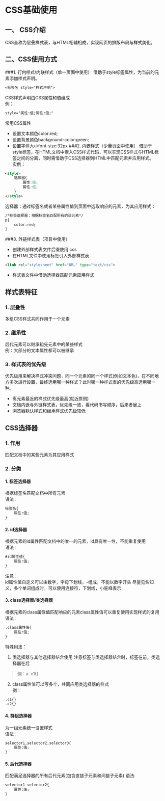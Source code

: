 # CSS基础使用
## 一、 CSS介绍
CSS全称为层叠样式表，与HTML相辅相成，实现网页的排版布局与样式美化。
## 二、CSS使用方式
###1. 行内样式/内联样式（单一页面中使用）
借助于style标签属性，为当前的元素添加样式声明。
```html
<标签名 style="样式声明">
```
CSS样式声明由CSS属性和值组成  
例：
```html
style="属性:值;属性:值;"
```
常用CSS属性
* 设置文本颜色color:red;
* 设置背景颜色background-color:green;
* 设置字体大小font-size:32px
###2. 内嵌样式（少量页面中使用）
借助于style标签，在HTML文档中嵌入CSS样式代码，可以实现CSS样式与HTML标签之间的分离，同时需借助于CSS选择器到HTML中匹配元素并应用样式。  
实例：
```html
<style>
    选择器{
        属性:值;
        属性:值;
    }
</style>
```
选择器：通过标签名或者某些属性值到页面中选取响应的元素，为其应用样式：
```html
/*标签选择器：根据标签名匹配所有的该元素*/
p{
    color:red;
}
```
###3. 外链样式表（项目中使用）
* 创建外部样式表文件后缀使用.css
* 在HTML文件中使用<link>标签引入外部样式表
```html
<link rel="stylesheet" href="URL" type="text/css">
```
* 样式表文件中借助选择器匹配元素应用样式
## 样式表特征
### 1. 层叠性
多组CSS样式共同作用于一个元素
### 2. 继承性
后代元素可以继承祖先元素中的某些样式  
例：大部分的文本属性都可以被继承
### 3. 样式表的优先级
优先级用来解决样式冲突问题，同一个元素的同一个样式(例如文本色)，在不同地方多次进行设置，最终选用哪一种样式？此时哪一种样式表的优先级高选用哪一种。  
* 离元素最近的样式优先级最高(就近原则)
* 文档内嵌与外链样式表，优先级一致，看代码书写顺序，后来者居上
* 浏览器默认样式和继承样式优先级较低
## CSS选择器
### 1. 作用
匹配文档中的某些元素为其应用样式
### 2. 分类
#### 1. 标签选择器
根据标签名匹配文档中所有元素  
语法：
```html
标签名{
    属性:值;
}
```
#### 2. id选择器
根据元素的id属性匹配文档中的唯一的元素，id具有唯一性，不能重复使用  
语法：
```html
#id属性值{
    属性:值;
}
```
注意：  
id属性值自定义可以由数字，字母下划线，-组成，不能以数字开头
尽量见名知义，多个单词组成时，可以使用连接符，下划线，小驼峰表示  
#### 3. class选择器/类选择器
根据元素的class属性值匹配响应的元素class属性值可以重复使用实现样式的复用  
语法：
```html
.class属性值{
    属性:值;
}
```
特殊用法：  
1. 类选择器与其他选择器结合使用
注意标签与类选择器结合时，标签在前，类选择器在后  
>例：a .c1{}
2. class属性值可以写多个，共同应用类选择器的样式  
例： 
```html
.c1{}
.c2{}
```
#### 4. 群组选择器
为一组元素统一设置样式  
语法：  
```html
selector1,selector2,selector3{
    属性:值;
}
```
#### 5. 后代选择器
匹配满足选择器的所有后代元素(包含直接子元素和间接子元素)
语法:  
```html
selector1 selector2{
    属性:值;
}
```